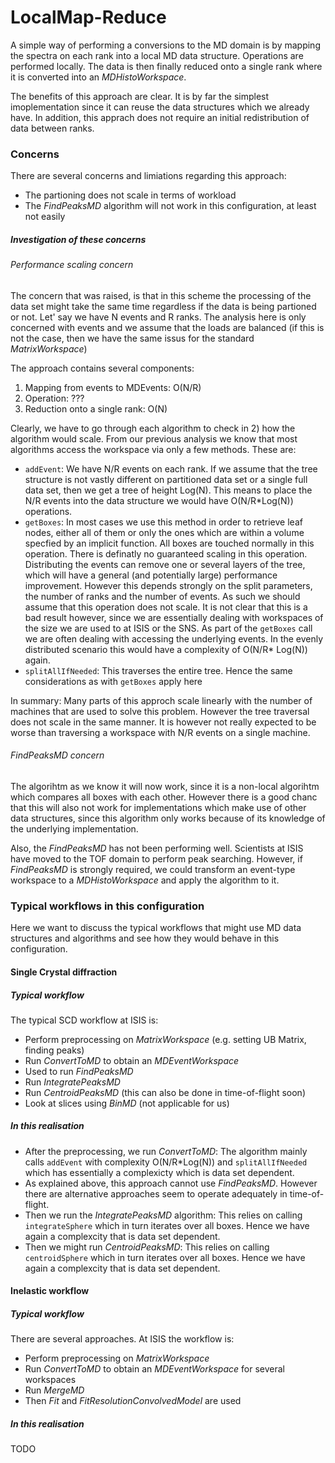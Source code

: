 # LocalMap-Reduce

A simple way of performing a conversions to the MD domain is by mapping the spectra
on each rank into a local MD data structure. Operations are performed locally.
The data is then finally reduced onto a single rank where it is converted into
an *MDHistoWorkspace*.

The benefits of this approach are clear. It is by far the simplest imoplementation
since it can reuse the data structures which we already have. In addition, this
apprach does not require an initial redistribution of data between ranks.

### Concerns

There are several concerns and limiations regarding this approach:
* The partioning does not scale in terms of workload
* The *FindPeaksMD* algorithm will not work in this configuration, at least not
  easily

##### Investigation of these concerns

###### Performance scaling concern

The concern that was raised, is that in this scheme the processing of the data
set might take the same time regardless if the data is being partioned or not.
Let' say we have N events and R ranks. The analysis here is only concerned with
events and we assume that the loads are balanced (if this is not the case, then
we have the same issus for the standard *MatrixWorkspace*)

The approach contains several components:
1. Mapping from events to MDEvents: O(N/R)
2. Operation: ???
3. Reduction onto a single rank: O(N)

Clearly, we have to go through each algorithm to check in 2) how the algorithm
would scale. From our previous analysis we know that most algorithms access
the workspace via only a few methods. These are:
* `addEvent`: We have N/R events on each rank. If we assume that the tree structure
is not vastly different on partitioned data set or a single full data set, then
we get a tree of height Log(N). This means to place the N/R events into the
data structure we would have O(N/R*Log(N)) operations.
* `getBoxes`: In most cases we use this method in order to retrieve leaf nodes, either
all of them or only the ones which are within a volume specfied by an implicit function.
All boxes are touched normally in this operation. There is definatly no guaranteed scaling
in this operation. Distributing the events can remove one or several layers of the tree,
which will have a general (and potentially large) performance improvement. However this
depends strongly on the split parameters, the number of ranks and the number of events. As
such we should assume that this operation does not scale. It is not clear that this is
a bad result however, since we are essentially dealing with workspaces of the
size we are used to at ISIS or the SNS. As part of the `getBoxes` call we are often
dealing with accessing the underlying events. In the evenly distributed scenario this
would have a complexity of O(N/R* Log(N)) again.  
* `splitAllIfNeeded`: This traverses the entire tree. Hence the same considerations
  as with `getBoxes` apply here

In summary: Many parts of this approch scale linearly with the number of machines
that are used to solve this problem. However the tree traversal does not scale in the
same manner. It is however not really expected to be worse than traversing a workspace
with N/R events on a single machine.

###### FindPeaksMD concern

The algorihtm as we know it will now work, since it is a non-local algorihtm
which compares all boxes with each other. However there is a good chanc that this
will also not work for implementations which make use of other data structures,
since this algorithm only works because of its knowledge of the underlying
implementation.

Also, the *FindPeaksMD* has not been performing well. Scientists at ISIS have
moved to the TOF domain to perform peak searching. However, if *FindPeaksMD*
is strongly required, we could transform an event-type workspace to a
*MDHistoWorkspace* and apply the algorithm to it.

### Typical workflows in this configuration

Here we want to discuss the typical workflows that might use MD data structures
and algorithms and see how they would behave in this configuration.

#### Single Crystal diffraction

##### Typical workflow

The typical SCD workflow at ISIS is:
* Perform preprocessing on *MatrixWorkspace* (e.g. setting UB Matrix, finding peaks)
* Run *ConvertToMD* to obtain an *MDEventWorkspace*
* Used to run *FindPeaksMD*
* Run *IntegratePeaksMD*
* Run *CentroidPeaksMD* (this can also be done in time-of-flight soon)
* Look at slices using *BinMD* (not applicable for us)

##### In this realisation

* After the preprocessing, we run *ConvertToMD*: The algorithm mainly calls `addEvent` with complexity O(N/R*Log(N)) and `splitAllIfNeeded` which has essentially  a complexicty which is data set dependent.
* As explained above, this approach cannot use *FindPeaksMD*. However there are alternative
approaches seem to operate adequately in time-of-flight.
* Then we run the *IntegratePeaksMD* algorithm: This relies on calling `integrateSphere` which in
turn iterates over all boxes. Hence we have again a complexcity that is data set dependent.
* Then we might run *CentroidPeaksMD*: This relies on calling `centroidSphere` which in turn
iterates over all boxes. Hence we have again a complexcity that is data set dependent.

#### Inelastic workflow

##### Typical workflow

There are several approaches. At ISIS the workflow is:

* Perform preprocessing on *MatrixWorkspace*
* Run *ConvertToMD* to obtain an *MDEventWorkspace* for several workspaces
* Run *MergeMD*
* Then *Fit* and *FitResolutionConvolvedModel* are used

##### In this realisation

TODO
